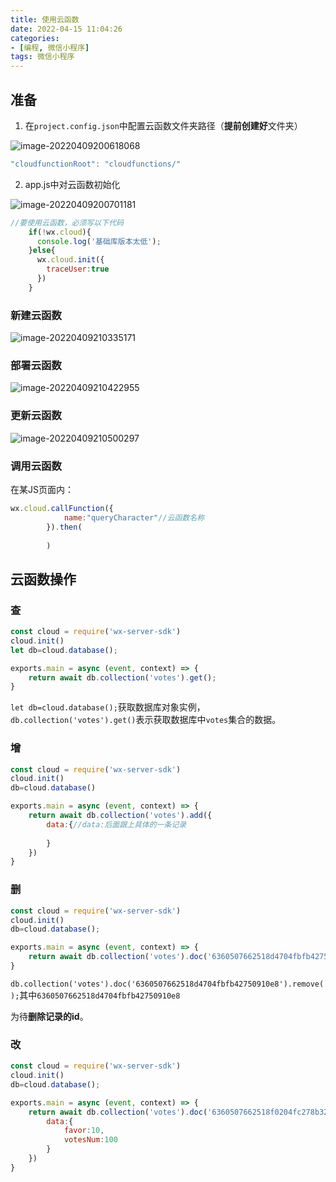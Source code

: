 ```yaml
---
title: 使用云函数
date: 2022-04-15 11:04:26
categories:
- [编程, 微信小程序]
tags: 微信小程序
---
```


## 准备

1. 在`project.config.json`中配置云函数文件夹路径（**提前创建好**文件夹）

![image-20220409200618068](https://raw.githubusercontent.com/safeanimal/PicGo/main/img/image-20220409200618068.png)

```js
"cloudfunctionRoot": "cloudfunctions/"
```



2. app.js中对云函数初始化

![image-20220409200701181](https://raw.githubusercontent.com/safeanimal/PicGo/main/img/image-20220409200701181.png)

```js
//要使用云函数，必须写以下代码
    if(!wx.cloud){
      console.log('基础库版本太低');
    }else{
      wx.cloud.init({
        traceUser:true
      })
    }
```

### 新建云函数

![image-20220409210335171](https://raw.githubusercontent.com/safeanimal/PicGo/main/img/image-20220409210335171.png)

### 部署云函数

![image-20220409210422955](https://raw.githubusercontent.com/safeanimal/PicGo/main/img/image-20220409210422955.png)

### 更新云函数

![image-20220409210500297](https://raw.githubusercontent.com/safeanimal/PicGo/main/img/image-20220409210500297.png)

### 调用云函数

在某JS页面内：

```js
wx.cloud.callFunction({
            name:"queryCharacter"//云函数名称
        }).then(
            
        )
```



## 云函数操作

### 查

```js
const cloud = require('wx-server-sdk')
cloud.init()
let db=cloud.database();

exports.main = async (event, context) => {
    return await db.collection('votes').get();
}
```

`let db=cloud.database();`获取数据库对象实例，`db.collection('votes').get()`表示获取数据库中`votes`集合的数据。

### 增

```js
const cloud = require('wx-server-sdk')
cloud.init()
db=cloud.database()

exports.main = async (event, context) => {
    return await db.collection('votes').add({
        data:{//data:后面跟上具体的一条记录
            
        }
    })
}
```

### 删

```js
const cloud = require('wx-server-sdk')
cloud.init()
db=cloud.database();

exports.main = async (event, context) => {
    return await db.collection('votes').doc('6360507662518d4704fbfb42750910e8').remove();
}
```

`db.collection('votes').doc('6360507662518d4704fbfb42750910e8').remove();`其中`6360507662518d4704fbfb42750910e8`

为待**删除记录的id**。

### 改

```js
const cloud = require('wx-server-sdk')
cloud.init()
db=cloud.database();

exports.main = async (event, context) => {
    return await db.collection('votes').doc('6360507662518f0204fc278b328debe2').update({
        data:{
            favor:10,
            votesNum:100
        }
    })    
}
```

